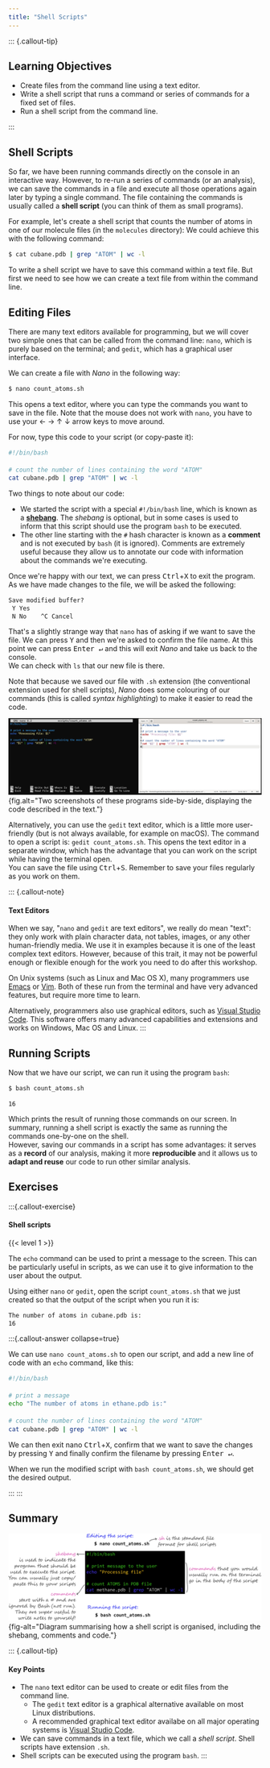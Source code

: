 ```yaml
---
title: "Shell Scripts"
---
```


::: {.callout-tip}
## Learning Objectives

- Create files from the command line using a text editor.
- Write a shell script that runs a command or series of commands for a fixed set of files.
- Run a shell script from the command line.

:::

## Shell Scripts

So far, we have been running commands directly on the console in an interactive way. 
However, to re-run a series of commands (or an analysis), we can save the commands in a file and execute all those operations again later by typing a single command. 
The file containing the commands is usually called a **shell script** (you can think of them as small programs).

For example, let's create a shell script that counts the number of atoms in one of our molecule files (in the `molecules` directory):
We could achieve this with the following command: 

```bash
$ cat cubane.pdb | grep "ATOM" | wc -l
```

To write a shell script we have to save this command within a text file. 
But first we need to see how we can create a text file from within the command line.


## Editing Files

There are many text editors available for programming, but we will cover two simple ones that can be called from the command line: `nano`, which is purely based on the terminal; and `gedit`, which has a graphical user interface.  

We can create a file with _Nano_ in the following way:

```bash
$ nano count_atoms.sh
```

This opens a text editor, where you can type the commands you want to save in the file. 
Note that the mouse does not work with `nano`, you have to use your <kdb>←</kbd> <kdb>→</kbd> <kdb>↑</kbd> <kdb>↓</kbd> arrow keys to move around. 

For now, type this code to your script (or copy-paste it):

```bash
#!/bin/bash

# count the number of lines containing the word "ATOM"
cat cubane.pdb | grep "ATOM" | wc -l
```

Two things to note about our code: 

- We started the script with a special `#!/bin/bash` line, which is known as a [**shebang**](https://en.wikipedia.org/wiki/Shebang_(Unix)). 
  The _shebang_ is optional, but in some cases is used to inform that this script should use the program `bash` to be executed.
- The other line starting with the `#` hash character is known as a **comment** and is not executed by `bash` (it is ignored). 
  Comments are extremely useful because they allow us to annotate our code with information about the commands we're executing. 

Once we're happy with our text, we can press <kbd>Ctrl</kbd>+<kbd>X</kbd> to exit the program.  
As we have made changes to the file, we will be asked the following:

```
Save modified buffer?
 Y Yes
 N No    ^C Cancel
```

That's a slightly strange way that `nano` has of asking if we want to save the file. 
We can press <kbd>Y</kbd> and then we're asked to confirm the file name. 
At this point we can press <kbd>Enter ↵</kbd> and this will exit _Nano_ and take us back to the console.  
We can check with `ls` that our new file is there. 

Note that because we saved our file with `.sh` extension (the conventional extension used for shell scripts), _Nano_ does some colouring of our commands (this is called _syntax highlighting_) to make it easier to read the code. 

![Screenshot of the command line text editor _Nano_ (left) and the GUI text editor _Gedit_ (right).](images/nano_gedit.png){fig.alt="Two screenshots of these programs side-by-side, displaying the code described in the text."}

Alternatively, you can use the `gedit` text editor, which is a little more user-friendly (but is not always available, for example on macOS). 
The command to open a script is: `gedit count_atoms.sh`. 
This opens the text editor in a separate window, which has the advantage that you can work on the script while having the terminal open.  
You can save the file using <kbd>Ctrl</kbd>+<kbd>S</kbd>. 
Remember to save your files regularly as you work on them.


::: {.callout-note}
#### Text Editors

When we say, "`nano` and `gedit` are text editors", we really do mean "text": they only work with plain character data, not tables, images, or any other human-friendly media. 
We use it in examples because it is one of the least complex text editors. 
However, because of this trait, it may not be powerful enough or flexible enough for the work you need to do after this workshop. 

On Unix systems (such as Linux and Mac OS X), many programmers use [Emacs](http://www.gnu.org/software/emacs/) or [Vim](http://www.vim.org/). 
Both of these run from the terminal and have very advanced features, but require more time to learn. 

Alternatively, programmers also use graphical editors, such as [Visual Studio Code](https://code.visualstudio.com/).
This software offers many advanced capabilities and extensions and works on Windows, Mac OS and Linux. 
:::


## Running Scripts

Now that we have our script, we can run it using the program `bash`:

```bash
$ bash count_atoms.sh
```

```
16
```

Which prints the result of running those commands on our screen. 
In summary, running a shell script is exactly the same as running the commands one-by-one on the shell.  
However, saving our commands in a script has some advantages: it serves as a **record** of our analysis, making it more **reproducible** and it allows us to **adapt and reuse** our code to run other similar analysis. 


## Exercises

:::{.callout-exercise}
#### Shell scripts
{{< level 1 >}}

The `echo` command can be used to print a message to the screen. 
This can be particularly useful in scripts, as we can use it to give information to the user about the output. 

Using either `nano` or `gedit`, open the script `count_atoms.sh` that we just created so that the output of the script when you run it is: 

```
The number of atoms in cubane.pdb is:
16
```

:::{.callout-answer collapse=true}

We can use `nano count_atoms.sh` to open our script, and add a new line of code with an `echo` command, like this: 

```bash
#!/bin/bash

# print a message
echo "The number of atoms in ethane.pdb is:"

# count the number of lines containing the word "ATOM"
cat cubane.pdb | grep "ATOM" | wc -l
```

We can then exit nano <kbd>Ctrl</kbd>+<kbd>X</kbd>, confirm that we want to save the changes by pressing <kbd>Y</kbd> and finally confirm the filename by pressing <kbd>Enter ↵</kbd>. 

When we run the modified script with `bash count_atoms.sh`, we should get the desired output.

:::
:::


## Summary 

![](images/scripts.png){fig-alt="Diagram summarising how a shell script is organised, including the shebang, comments and code."}

::: {.callout-tip}
#### Key Points

- The `nano` text editor can be used to create or edit files from the command line. 
  - The `gedit` text editor is a graphical alternative available on most Linux distributions. 
  - A recommended graphical text editor availabe on all major operating systems is [Visual Studio Code](https://code.visualstudio.com/).
- We can save commands in a text file, which we call a _shell script_. Shell scripts have extension `.sh`.
- Shell scripts can be executed using the program `bash`. 
:::
